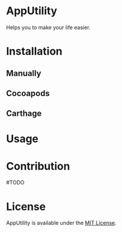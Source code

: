 # AppUtility
Helps you to make your life easier.

# Installation
## Manually
## Cocoapods
## Carthage

# Usage

# Contribution

#TODO

# License
AppUtility is available under the [MIT License](https://github.com/sunilsharma08/AppUtility/blob/master/LICENSE).

